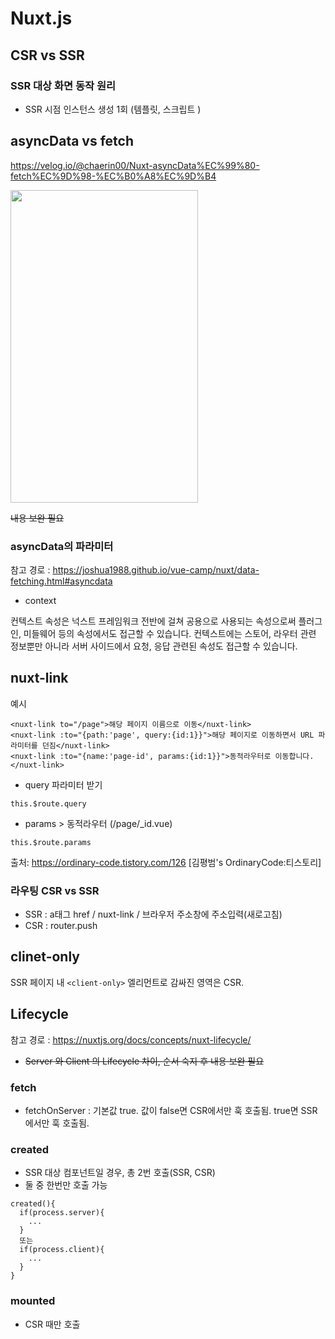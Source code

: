 # Nuxt.js

## CSR vs SSR

### SSR 대상 화면 동작 원리
* SSR 시점 인스턴스 생성 1회 (템플릿, 스크립트 )

## asyncData vs fetch

https://velog.io/@chaerin00/Nuxt-asyncData%EC%99%80-fetch%EC%9D%98-%EC%B0%A8%EC%9D%B4

<img src="https://user-images.githubusercontent.com/67194249/178662727-ab4794f5-31d4-49e8-90f4-824d144eacfe.png" width="300" height="500">

~~내용 보완 필요~~

### asyncData의 파라미터

참고 경로 : https://joshua1988.github.io/vue-camp/nuxt/data-fetching.html#asyncdata

* context

컨텍스트 속성은 넉스트 프레임워크 전반에 걸쳐 공용으로 사용되는 속성으로써 플러그인, 미들웨어 등의 속성에서도 접근할 수 있습니다. 컨텍스트에는 스토어, 라우터 관련 정보뿐만 아니라 서버 사이드에서 요청, 응답 관련된 속성도 접근할 수 있습니다.

## nuxt-link

예시
~~~
<nuxt-link to="/page">해당 페이지 이름으로 이동</nuxt-link>
<nuxt-link :to="{path:'page', query:{id:1}}">해당 페이지로 이동하면서 URL 파라미터를 던짐</nuxt-link>
<nuxt-link :to="{name:'page-id', params:{id:1}}">동적라우터로 이동합니다.</nuxt-link>
~~~
* query 파라미터 받기
~~~
this.$route.query
~~~

* params > 동적라우터 (/page/_id.vue)
~~~
this.$route.params
~~~

출처: https://ordinary-code.tistory.com/126 [김평범's OrdinaryCode:티스토리]

### 라우팅 CSR vs SSR
* SSR : a태그 href / nuxt-link / 브라우저 주소창에 주소입력(새로고침)
* CSR : router.push

## clinet-only
SSR 페이지 내 `<client-only>` 엘리먼트로 감싸진 영역은 CSR.


## Lifecycle

참고 경로 : https://nuxtjs.org/docs/concepts/nuxt-lifecycle/

* ~~Server 와 Client 의 Lifecycle 차이, 순서 숙지 후 내용 보완 필요~~

### fetch
* fetchOnServer : 기본값 true. 값이 false면 CSR에서만 훅 호출됨. true면 SSR에서만 훅 호출됨.

### created
* SSR 대상 컴포넌트일 경우, 총 2번 호출(SSR, CSR)
* 둘 중 한번만 호출 가능
```
created(){
  if(process.server){
    ...
  }
  또는
  if(process.client){
    ...
  }
}
```

### mounted
* CSR 때만 호출


